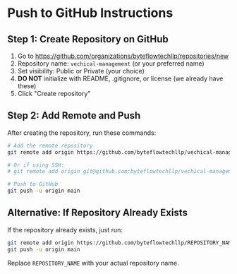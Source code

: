 # Push to GitHub Instructions

## Step 1: Create Repository on GitHub

1. Go to https://github.com/organizations/byteflowtechllp/repositories/new
2. Repository name: `vechical-management` (or your preferred name)
3. Set visibility: Public or Private (your choice)
4. **DO NOT** initialize with README, .gitignore, or license (we already have these)
5. Click "Create repository"

## Step 2: Add Remote and Push

After creating the repository, run these commands:

```bash
# Add the remote repository
git remote add origin https://github.com/byteflowtechllp/vechical-management.git

# Or if using SSH:
# git remote add origin git@github.com:byteflowtechllp/vechical-management.git

# Push to GitHub
git push -u origin main
```

## Alternative: If Repository Already Exists

If the repository already exists, just run:

```bash
git remote add origin https://github.com/byteflowtechllp/REPOSITORY_NAME.git
git push -u origin main
```

Replace `REPOSITORY_NAME` with your actual repository name.

